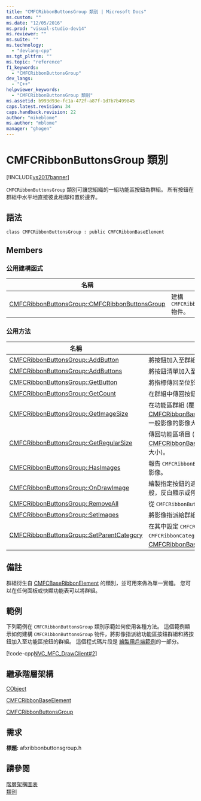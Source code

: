 ```yaml
---
title: "CMFCRibbonButtonsGroup 類別 | Microsoft Docs"
ms.custom: ""
ms.date: "12/05/2016"
ms.prod: "visual-studio-dev14"
ms.reviewer: ""
ms.suite: ""
ms.technology: 
  - "devlang-cpp"
ms.tgt_pltfrm: ""
ms.topic: "reference"
f1_keywords: 
  - "CMFCRibbonButtonsGroup"
dev_langs: 
  - "C++"
helpviewer_keywords: 
  - "CMFCRibbonButtonsGroup 類別"
ms.assetid: b993d93e-fc1a-472f-a87f-1d7b7b499845
caps.latest.revision: 34
caps.handback.revision: 22
author: "mikeblome"
ms.author: "mblome"
manager: "ghogen"
---
```

# CMFCRibbonButtonsGroup 類別
[!INCLUDE[vs2017banner](../../assembler/inline/includes/vs2017banner.md)]

`CMFCRibbonButtonsGroup` 類別可讓您組織的一組功能區按鈕為群組。  所有按鈕在群組中水平地直接彼此相鄰和置於邊界。  
  
## 語法  
  
```  
class CMFCRibbonButtonsGroup : public CMFCRibbonBaseElement  
```  
  
## Members  
  
### 公用建構函式  
  
|名稱|描述|  
|--------|--------|  
|[CMFCRibbonButtonsGroup::CMFCRibbonButtonsGroup](../Topic/CMFCRibbonButtonsGroup::CMFCRibbonButtonsGroup.md)|建構 `CMFCRibbonButtonsGroup` 物件。|  
  
### 公用方法  
  
|名稱|描述|  
|--------|--------|  
|[CMFCRibbonButtonsGroup::AddButton](../Topic/CMFCRibbonButtonsGroup::AddButton.md)|將按鈕加入至群組。|  
|[CMFCRibbonButtonsGroup::AddButtons](../Topic/CMFCRibbonButtonsGroup::AddButtons.md)|將按鈕清單加入至群組。|  
|[CMFCRibbonButtonsGroup::GetButton](../Topic/CMFCRibbonButtonsGroup::GetButton.md)|將指標傳回至位於指定索引處的按鈕。|  
|[CMFCRibbonButtonsGroup::GetCount](../Topic/CMFCRibbonButtonsGroup::GetCount.md)|在群組中傳回按鈕的數目。|  
|[CMFCRibbonButtonsGroup::GetImageSize](../Topic/CMFCRibbonButtonsGroup::GetImageSize.md)|在功能區群組 \(覆寫 [CMFCRibbonBaseElement::GetImageSize](../Topic/CMFCRibbonBaseElement::GetImageSize.md)中傳回一般影像的影像大小\)。|  
|[CMFCRibbonButtonsGroup::GetRegularSize](../Topic/CMFCRibbonButtonsGroup::GetRegularSize.md)|傳回功能區項目 \(覆寫 [CMFCRibbonBaseElement::GetRegularSize](../Topic/CMFCRibbonBaseElement::GetRegularSize.md)的一般大小\)。|  
|[CMFCRibbonButtonsGroup::HasImages](../Topic/CMFCRibbonButtonsGroup::HasImages.md)|報告 `CMFCRibbonButtonsGroup` 物件是否包含工具列影像。|  
|[CMFCRibbonButtonsGroup::OnDrawImage](../Topic/CMFCRibbonButtonsGroup::OnDrawImage.md)|繪製指定按鈕的適當的影像，取決於按鈕是否為一般，反白顯示或停用。|  
|[CMFCRibbonButtonsGroup::RemoveAll](../Topic/CMFCRibbonButtonsGroup::RemoveAll.md)|從 `CMFCRibbonButtonsGroup` 物件移除所有按鈕。|  
|[CMFCRibbonButtonsGroup::SetImages](../Topic/CMFCRibbonButtonsGroup::SetImages.md)|將影像指派給群組。|  
|[CMFCRibbonButtonsGroup::SetParentCategory](../Topic/CMFCRibbonButtonsGroup::SetParentCategory.md)|在其中設定 `CMFCRibbonButtonsGroup` 物件的父代 `CMFCRibbonCategory` 和所有按鈕 \(覆寫 [CMFCRibbonBaseElement::SetParentCategory](../Topic/CMFCRibbonBaseElement::SetParentCategory.md)\)。|  
  
## 備註  
 群組衍生自 [CMFCBaseRibbonElement](../../mfc/reference/cmfcribbonbaseelement-class.md) 的類別，並可用來做為單一實體。  您可以在任何面板或快顯功能表可以將群組。  
  
## 範例  
 下列範例在 `CMFCRibbonButtonsGroup` 類別示範如何使用各種方法。  這個範例顯示如何建構 `CMFCRibbonButtonsGroup` 物件，將影像指派給功能區按鈕群組和將按鈕加入至功能區按鈕的群組。  這個程式碼片段是 [繪製用戶端範例](../../top/visual-cpp-samples.md)的一部分。  
  
 [!code-cpp[NVC_MFC_DrawClient#2](../../mfc/reference/codesnippet/CPP/cmfcribbonbuttonsgroup-class_1.cpp)]  
  
## 繼承階層架構  
 [CObject](../../mfc/reference/cobject-class.md)  
  
 [CMFCRibbonBaseElement](../../mfc/reference/cmfcribbonbaseelement-class.md)  
  
 [CMFCRibbonButtonsGroup](../../mfc/reference/cmfcribbonbuttonsgroup-class.md)  
  
## 需求  
 **標題:** afxribbonbuttonsgroup.h  
  
## 請參閱  
 [階層架構圖表](../../mfc/hierarchy-chart.md)   
 [類別](../../mfc/reference/mfc-classes.md)